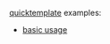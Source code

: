 [quicktemplate](https://github.com/adl-golang/quicktemplate) examples:

* [basic usage](https://github.com/adl-golang/quicktemplate/tree/master/examples/basicserver)
